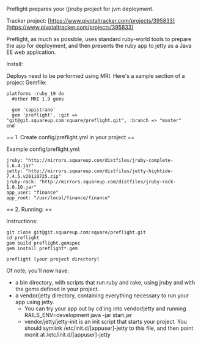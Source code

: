 Preflight prepares your (j)ruby project for jvm deployment.

Tracker project: [https://www.pivotaltracker.com/projects/395833](https://www.pivotaltracker.com/projects/395833)

Preflight, as much as possible, uses standard ruby-world tools to prepare the app for deployment, and then presents the ruby app to jetty as a Java EE web application.

Install:

Deploys need to be performed using MRI. Here's a sample section of a project Gemfile:

    platforms :ruby_19 do
      #other MRI 1.9 gems

      gem 'capistrano'
      gem 'preflight', :git => "git@git.squareup.com:square/preflight.git", :branch => "master"
    end


== 1. Create config/preflight.yml in your project ==

Example config/preflight.yml:

    jruby: "http://mirrors.squareup.com/distfiles/jruby-complete-1.6.4.jar"
    jetty: "http://mirrors.squareup.com/distfiles/jetty-hightide-7.4.5.v20110725.zip"
    jruby-rack: "http://mirrors.squareup.com/distfiles/jruby-rack-1.0.10.jar"
    app_user: "finance"
    app_root: "/usr/local/finance/finance"

== 2. Running: ==

Instructions:

    git clone git@git.squareup.com:square/preflight.git
    cd preflight
    gem build preflight.gemspec
    gem install preflight*.gem

    preflight [your project directory]

Of note, you'll now have:

* a bin directory, with scripts that run ruby and rake, using jruby and with the gems defined in your project.
* a vendor/jetty directory, containing everything necessary to run your app using jetty.
  * You can try your app out by cd'ing into vendor/jetty and running RAILS_ENV=development java -jar start.jar
  * vendor/jetty/jetty-init is an init script that starts your project. You should symlink /etc/init.d/[appuser]-jetty to this file, and then point monit at /etc/init.d/[appuser]-jetty
